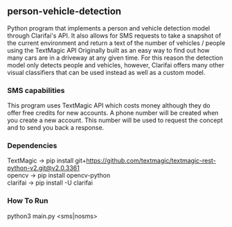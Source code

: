 ## person-vehicle-detection
Python program that implements a person and vehicle detection model through Clarifai's API. It also allows for SMS requests to take a snapshot of the current environment and return a text of the number of vehicles / people using the TextMagic API
Originally built as an easy way to find out how many cars are in a driveway at any given time. For this reason the detection model only detects people and vehicles, however, Clarifai offers many other visual classifiers that can be used instead as well as a custom model.

### SMS capabilities
This program uses TextMagic API which costs money although they do offer free credits for new accounts.
A phone number will be created when you create a new account. This number will be used to request the concept and to send you back a response.

### Dependencies
TextMagic -> pip install git+https://github.com/textmagic/textmagic-rest-python-v2.git@v2.0.3361  
opencv -> pip install opencv-python  
clarifai -> pip install -U clarifai  

### How To Run
python3 main.py <sms|nosms>
